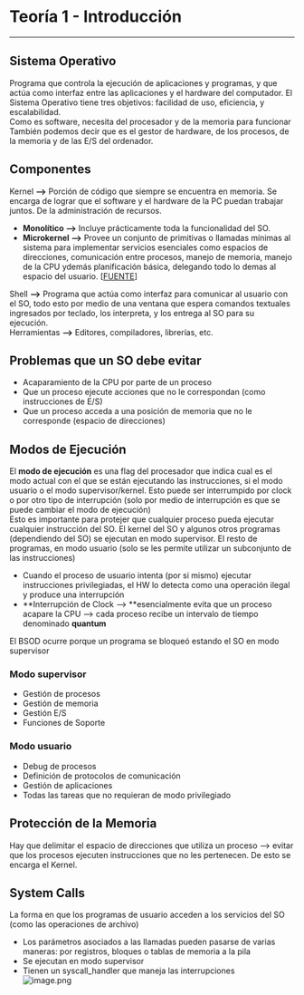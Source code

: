 # Teoría 1 - Introducción   
 --- 
## Sistema Operativo   
Programa que controla la ejecución de aplicaciones y programas, y que actúa como interfaz entre las aplicaciones y el hardware del computador. El Sistema Operativo tiene tres objetivos: facilidad de uso, eficiencia, y escalabilidad.    
Como es software, necesita del procesador y de la memoria para funcionar   
También podemos decir que es el gestor de hardware, de los procesos, de la memoria y de las E/S del ordenador.   
## Componentes   
Kernel **⟶** Porción de código que siempre se encuentra en memoria. Se encarga de lograr que el software y el hardware de la PC puedan trabajar juntos. De la administración de recursos.   
- **Monolítico ⟶** Incluye prácticamente toda la funcionalidad del SO.   
- **Microkernel ⟶** Provee un conjunto de primitivas o llamadas mínimas al sistema para implementar servicios esenciales como espacios de direcciones, comunicación entre procesos, manejo de memoria, manejo de la CPU ydemás planificación básica, delegando todo lo demas al espacio del usuario. [[FUENTE](https://es.wikipedia.org/wiki/Micron%C3%BAcleo)]   
   
Shell **⟶** Programa que actúa como interfaz para comunicar al usuario con el SO, todo esto por medio de una ventana que espera comandos textuales ingresados por teclado, los interpreta, y los entrega al SO para su ejecución.   
Herramientas **⟶** Editores, compiladores, librerías, etc.   
   
## Problemas que un SO debe evitar   
- Acaparamiento de la CPU por parte de un proceso   
- Que un proceso ejecute acciones que no le correspondan (como instrucciones de E/S)   
- Que un proceso acceda a una posición de memoria que no le corresponde (espacio de direcciones)   
   
## Modos de Ejecución   
El **modo de ejecución** es una flag del procesador que indica cual es el modo actual con el que se están ejecutando las instrucciones, si el modo usuario o el modo supervisor/kernel. Esto puede ser interrumpido por clock o por otro tipo de interrupción (solo por medio de interrupción es que se puede cambiar el modo de ejecución)   
Esto es importante para protejer que cualquier proceso pueda ejecutar cualquier instrucción del SO. El kernel del SO y algunos otros programas (dependiendo del SO) se ejecutan en modo supervisor. El resto de programas, en modo usuario (solo se les permite utilizar un subconjunto de las instrucciones)   
- Cuando el proceso de usuario intenta (por si mismo) ejecutar instrucciones privilegiadas, el HW lo detecta como una operación ilegal y produce una interrupción   
- **Interrupción de Clock ⟶ **esencialmente evita que un proceso acapare la CPU ⟶ cada proceso recibe un intervalo de tiempo denominado **quantum**   
   
El BSOD ocurre porque un programa se bloqueó estando el SO en modo supervisor   
### Modo supervisor   
- Gestión de procesos   
- Gestión de memoria   
- Gestión E/S   
- Funciones de Soporte   
   
### Modo usuario   
- Debug de procesos   
- Definición de protocolos de comunicación   
- Gestión de aplicaciones   
- Todas las tareas que no requieran de modo privilegiado   
   
   
## Protección de la Memoria   
Hay que delimitar el espacio de direcciones que utiliza un proceso ⟶ evitar que los procesos ejecuten instrucciones que no les pertenecen. De esto se encarga el Kernel.   
   
## System Calls   
La forma en que los programas de usuario acceden a los servicios del SO (como las operaciones de archivo)   
- Los parámetros asociados a las llamadas pueden pasarse de varias maneras: por registros, bloques o tablas de memoria a la pila   
- Se ejecutan en modo supervisor   
- Tienen un syscall\_handler que maneja las interrupciones   
![image.png](./files/image_1.png)    
